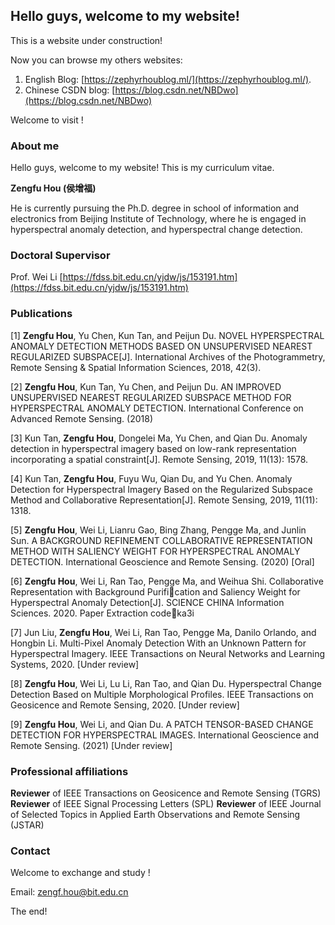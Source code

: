 ## Hello guys, welcome to my website!

This is a website under construction!

Now you can browse my others websites:
1. English Blog: [https://zephyrhoublog.ml/](https://zephyrhoublog.ml/).
2. Chinese CSDN blog: [https://blog.csdn.net/NBDwo](https://blog.csdn.net/NBDwo)

Welcome to visit !

### About me

Hello guys, welcome to my website! This is my curriculum vitae.

**Zengfu Hou (侯增福)**

He is currently pursuing the Ph.D. degree in school of information and electronics from Beijing Institute of Technology, where he is engaged in hyperspectral anomaly detection, and hyperspectral change detection.


### Doctoral Supervisor

Prof. Wei Li
[https://fdss.bit.edu.cn/yjdw/js/153191.htm](https://fdss.bit.edu.cn/yjdw/js/153191.htm)

### Publications 

[1] **Zengfu Hou**, Yu Chen, Kun Tan, and Peijun Du. NOVEL HYPERSPECTRAL ANOMALY DETECTION METHODS BASED ON UNSUPERVISED NEAREST REGULARIZED SUBSPACE[J]. International Archives of the Photogrammetry, Remote Sensing & Spatial Information Sciences, 2018, 42(3).


[2] **Zengfu Hou**, Kun Tan, Yu Chen, and Peijun Du. AN IMPROVED UNSUPERVISED NEAREST REGULARIZED SUBSPACE METHOD FOR HYPERSPECTRAL ANOMALY DETECTION. International Conference on Advanced Remote Sensing. (2018)


[3] Kun Tan, **Zengfu Hou**, Dongelei Ma, Yu Chen, and Qian Du. Anomaly detection in hyperspectral imagery based on low-rank representation incorporating a spatial constraint[J]. Remote Sensing, 2019, 11(13): 1578.


[4] Kun Tan, **Zengfu Hou**, Fuyu Wu, Qian Du, and Yu Chen. Anomaly Detection for Hyperspectral Imagery Based on the Regularized Subspace Method and Collaborative Representation[J]. Remote Sensing, 2019, 11(11): 1318.


[5] **Zengfu Hou**, Wei Li, Lianru Gao, Bing Zhang, Pengge Ma, and Junlin Sun. A BACKGROUND REFINEMENT COLLABORATIVE REPRESENTATION METHOD WITH SALIENCY WEIGHT FOR HYPERSPECTRAL ANOMALY DETECTION. International Geoscience and Remote Sensing. (2020) [Oral]


[6] **Zengfu Hou**, Wei Li, Ran Tao, Pengge Ma, and Weihua Shi. Collaborative Representation with Background Purification and Saliency Weight for Hyperspectral Anomaly Detection[J]. SCIENCE CHINA Information Sciences. 2020.
Paper Extraction code：ka3i

[7] Jun Liu, **Zengfu Hou**, Wei Li, Ran Tao, Pengge Ma, Danilo Orlando, and Hongbin Li. Multi-Pixel Anomaly Detection With an Unknown Pattern for Hyperspectral Imagery.  IEEE Transactions on Neural Networks and Learning Systems, 2020. [Under review]

[8] **Zengfu Hou**, Wei Li, Lu Li, Ran Tao, and Qian Du. Hyperspectral Change Detection Based on Multiple Morphological Profiles.  IEEE Transactions on Geosicence and Remote Sensing, 2020. [Under review]

[9] **Zengfu Hou**, Wei Li, and Qian Du. A PATCH TENSOR-BASED CHANGE DETECTION FOR HYPERSPECTRAL IMAGES. International Geoscience and Remote Sensing. (2021) [Under review]

### Professional affiliations

**Reviewer** of IEEE Transactions on Geosicence and Remote Sensing (TGRS)
**Reviewer** of IEEE  Signal Processing Letters (SPL)
**Reviewer** of IEEE Journal of Selected Topics in Applied Earth Observations and Remote Sensing (JSTAR)

### Contact

Welcome to exchange and study !

Email: zengf.hou@bit.edu.cn

The end!

